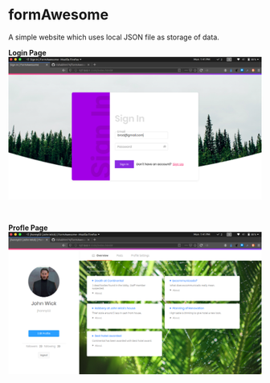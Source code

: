 # formAwesome
A simple website which uses local JSON file as storage of data.

<b> Login Page </b>
![alt text](https://raw.githubusercontent.com/rishabhm74/formAwesome/master/Screenshot%20from%202020-06-22%2013-41-37.png)

<br>

<b> Profle Page </b>
![alt text](https://raw.githubusercontent.com/rishabhm74/formAwesome/master/Screenshot%20from%202020-06-22%2013-41-27.png)
  
